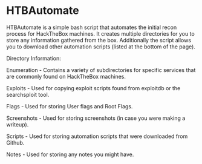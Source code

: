 # HTBAutomate

HTBAutomate is a simple bash script that automates the initial recon process for HackTheBox machines. It creates multiple directories for you to store any information gathered from the box. Additionally the script allows you to download other automation scripts (listed at the bottom of the page).

Directory Information:

Enumeration - Contains a variety of subdirectories for specific services that are commonly found on HackTheBox machines. 

Exploits - Used for copying exploit scripts found from exploitdb or the searchsploit tool.

Flags - Used for storing User flags and Root Flags.

Screenshots - Used for storing screenshots (in case you were making a writeup).

Scripts - Used for storing automation scripts that were downloaded from Github.

Notes - Used for storing any notes you might have.

